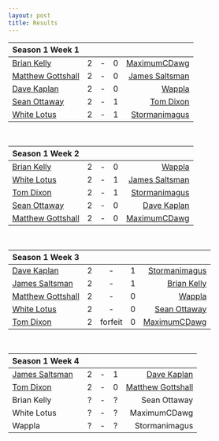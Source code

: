 ```yaml
---
layout: post
title: Results
---
```





|  **Season 1 Week 1** |   |   |   |   |
| --- |:---:|:---:|:---:|---:|
| [Brian Kelly](/BK1-Dragonlord-Mentor-Control)  | 2 | - | 0 | [MaximumCDawg](/MCD1-Dark-Times)
| [Matthew Gottshall](/MG1-Mono-Blue-Control) | 2 | - | 0 | [James Saltsman](/JGS1-Stax) |
| [Dave Kaplan](/DK1-UR-Delver)  | 2 | - | 0 | [Wappla](/W1-URg-Delver) |
| [Sean Ottaway](/SO1-Oath) | 2 | - | 1 | [Tom Dixon](/TD1-Landstill) |
| [White Lotus](/WL1-Jeskai-Gush-Control) | 2 | - | 1 | [Stormanimagus](/ST1-Stone-Cold-Humans) |

<br />

|  **Season 1 Week 2** |   |   |   |   |
| --- |:---:|:---:|:---:|---:|
| [Brian Kelly](/BK1-Dragonlord-Mentor-Control)  | 2 | - | 0 | [Wappla](/W1-URg-Delver) |
| [White Lotus](/WL1-Jeskai-Gush-Control) | 2 | - | 1 | [James Saltsman](/JGS1-Stax) |
| [Tom Dixon](/TD1-Landstill) | 2 | - | 1 | [Stormanimagus](/ST1-Stone-Cold-Humans) |
| [Sean Ottaway](/SO1-Oath) | 2 | - | 0 | [Dave Kaplan](/DK1-UR-Delver) |
| [Matthew Gottshall](/MG1-Mono-Blue-Control) | 2 | - | 0 |  [MaximumCDawg](/MCD1-Dark-Times) |

<br />

|  **Season 1 Week 3** |   |   |   |   |
| --- |:---:|:---:|:---:|---:|
| [Dave Kaplan](/DK1-UR-Delver) | 2 | - | 1 | [Stormanimagus](/ST1-Stone-Cold-Humans) |
| [James Saltsman](/JGS1-Stax) | 2 | - | 1 | [Brian Kelly](/BK1-Dragonlord-Mentor-Control) |
| [Matthew Gottshall](/MG1-Mono-Blue-Control) | 2 | - | 0 |  [Wappla](/W1-URg-Delver) |
| [White Lotus](/WL1-Jeskai-Gush-Control) | 2 | - | 0 | [Sean Ottaway](/SO1-Oath) |
| [Tom Dixon](/TD1-Landstill) | 2 | forfeit | 0 | [MaximumCDawg](/MCD1-Dark-Times) |

<br />

|  **Season 1 Week 4** |   |   |   |   |
| --- |:---:|:---:|:---:|---:|
| [James Saltsman](/JGS2-Stax) | 2 | - | 1 | [Dave Kaplan](/DK2-UR-Delver)|
| [Tom Dixon](/TD2-Dredge) | 2 | - | 0 | [Matthew Gottshall](/MG2-UR-Delver) |
| Brian Kelly | ? | - | ? | Sean Ottaway |
| White Lotus | ? | - | ? | MaximumCDawg |
| Wappla | ? | - | ? | Stormanimagus |


